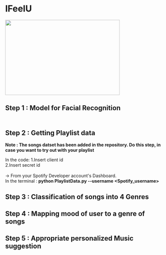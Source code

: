 # IFeelU
<img src="https://user-images.githubusercontent.com/54071144/114262903-1650be80-9a00-11eb-990a-c79848b55807.png" width="366" height="241">

## Step 1 : Model for Facial Recognition<br/><br/>
## Step 2 : Getting Playlist data<br/>
**Note : The songs datset has been added in the repository. Do this step, in case you want to try out with your playlist**

In the code:
1.Insert client id <br/>
2.Insert secret id <br/><br/>
-> From your Spotify Developer account's Dashboard.<br/>
 In the terminal : **python PlaylistData.py --username <Spotify_username>**<br/>

  
  
## Step 3 : Classification of songs into 4 Genres
## Step 4 : Mapping mood of user to a genre of songs
## Step 5 : Appropriate personalized Music suggestion
